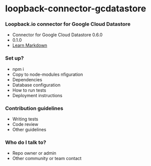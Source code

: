 # loopback-connector-gcdatastore #



### Loopback.io connector for Google Cloud Datastore ###

* Connector for Google Cloud Datastore 0.6.0
* 0.1.0
* [Learn Markdown](https://bitbucket.org/tutorials/markdowndemo)

### Set up? ###

* npm i 
* Copy to node-modules nfiguration
* Dependencies
* Database configuration
* How to run tests
* Deployment instructions

### Contribution guidelines ###

* Writing tests
* Code review
* Other guidelines

### Who do I talk to? ###

* Repo owner or admin
* Other community or team contact